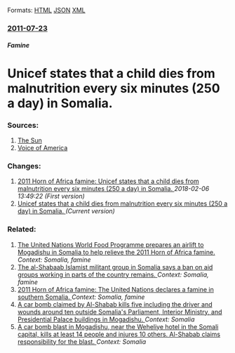 
Formats: [HTML](/news/2011/07/23/unicef-states-that-a-child-dies-from-malnutrition-every-six-minutes-250-a-day-in-somalia.html)  [JSON](/news/2011/07/23/unicef-states-that-a-child-dies-from-malnutrition-every-six-minutes-250-a-day-in-somalia.json)  [XML](/news/2011/07/23/unicef-states-that-a-child-dies-from-malnutrition-every-six-minutes-250-a-day-in-somalia.xml)  

### [2011-07-23](/news/2011/07/23/index.md)

##### Famine
# Unicef states that a child dies from malnutrition every six minutes (250 a day) in Somalia. 




### Sources:

1. [The Sun](http://www.thesun.co.uk/sol/homepage/news/3710240/Child-dies-every-six-minutes-in-Somalia-famine.html)
2. [Voice of America](http://www.voanews.com/english/news/Somalia-Central-Government-Condemns-Militants-Famine-Denial-126057038.html)

### Changes:

1. [2011 Horn of Africa famine: Unicef states that a child dies from malnutrition every six minutes (250 a day) in Somalia. ](/news/2011/07/23/2011-horn-of-africa-famine-unicef-states-that-a-child-dies-from-malnutrition-every-six-minutes-250-a-day-in-somalia.md) _2018-02-06 13:49:22 (First version)_
1. [Unicef states that a child dies from malnutrition every six minutes (250 a day) in Somalia. ](/news/2011/07/23/unicef-states-that-a-child-dies-from-malnutrition-every-six-minutes-250-a-day-in-somalia.md) _(Current version)_

### Related:

1. [The United Nations World Food Programme prepares an airlift to Mogadishu in Somalia to help relieve the 2011 Horn of Africa famine. ](/news/2011/07/27/the-united-nations-world-food-programme-prepares-an-airlift-to-mogadishu-in-somalia-to-help-relieve-the-2011-horn-of-africa-famine.md) _Context: Somalia, famine_
2. [The al-Shabaab Islamist militant group in Somalia says a ban on aid groups working in parts of the country remains. ](/news/2011/07/22/the-al-shabaab-islamist-militant-group-in-somalia-says-a-ban-on-aid-groups-working-in-parts-of-the-country-remains.md) _Context: Somalia, famine_
3. [2011 Horn of Africa famine: The United Nations declares a famine in southern Somalia. ](/news/2011/07/20/2011-horn-of-africa-famine-the-united-nations-declares-a-famine-in-southern-somalia.md) _Context: Somalia, famine_
4. [A car bomb claimed by Al-Shabab kills five including the driver and wounds around ten outside Somalia's Parliament, Interior Ministry, and Presidential Palace buildings in Mogadishu. ](/news/2018/03/25/a-car-bomb-claimed-by-al-shabab-kills-five-including-the-driver-and-wounds-around-ten-outside-somalia-s-parliament-interior-ministry-and-p.md) _Context: Somalia_
5. [A car bomb blast in Mogadishu, near the Weheliye hotel in the Somali capital, kills at least 14 people and injures 10 others. Al-Shabab claims responsibility for the blast. ](/news/2018/03/22/a-car-bomb-blast-in-mogadishu-near-the-weheliye-hotel-in-the-somali-capital-kills-at-least-14-people-and-injures-10-others-al-shabab-clai.md) _Context: Somalia_
